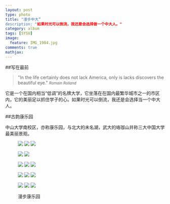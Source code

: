 ```yaml
---
layout: post
type: photo
title: "漫步中大”
description: "如果时光可以倒流，我还是会选择做一个中大人。"
category: album
tags: [SYSU]
image: 
  feature: IMG_1984.jpg
comments: true
mathjax: 
---
```

##写在最前
>&quot;In the life certainly does not lack America, only is lacks discovers the beautiful eye.&quot;
><small><cite title="Romain Rolland">Romain Rolland</cite></small>

<article>它是一个在国内相当“低调”的名牌大学，它坐落在在国内最繁华城市之一的市区内，它的美丽足以抓住学子的心。如果时光可以倒流，我还是会选择当一个中大人。</article>

##古韵康乐园
<article>中山大学南校区，亦称康乐园，与北大的未名湖，武大的珞珈山并称三大中国大学最美丽景观。</article>
<figure class="third">
	<a href="{{ site.url }}/images/gallery/IMG_1990.jpg"><img src="{{ site.url }}/images/gallery/IMG_1990.jpg"></a>
	<a href="{{ site.url }}/images/gallery/IMG_1989.jpg"><img src="{{ site.url }}/images/gallery/IMG_1989.jpg"></a>
	<a href="{{ site.url }}/images/gallery/IMG_1988.jpg"><img src="{{ site.url }}/images/gallery/IMG_1988.jpg"></a>
</figure>

<figure class="half">
	<a href="{{ site.url }}/images/gallery/IMG_1977.jpg"><img src="{{ site.url }}/images/gallery/IMG_1977.jpg"></a>
	<a href="{{ site.url }}/images/gallery/IMG_1978.jpg"><img src="{{ site.url }}/images/gallery/IMG_1978.jpg"></a>
</figure>

<figure class="third">
	<a href="{{ site.url }}/images/gallery/IMG_1982.jpg"><img src="{{ site.url }}/images/gallery/IMG_1982.jpg"></a>
	<a href="{{ site.url }}/images/gallery/IMG_1971.jpg"><img src="{{ site.url }}/images/gallery/IMG_1971.jpg"></a>
	<a href="{{ site.url }}/images/gallery/IMG_1981.jpg"><img src="{{ site.url }}/images/gallery/IMG_1981.jpg"></a>
</figure>

<figure class="third">
	<a href="{{ site.url }}/images/gallery/IMG_1983.jpg"><img src="{{ site.url }}/images/gallery/IMG_1983.jpg"></a>
	<a href="{{ site.url }}/images/gallery/IMG_1985.jpg"><img src="{{ site.url }}/images/gallery/IMG_1985.jpg"></a>
	<a href="{{ site.url }}/images/gallery/IMG_1980.jpg"><img src="{{ site.url }}/images/gallery/IMG_1980.jpg"></a>
</figure>

<figure class="third">
	<a href="{{ site.url }}/images/gallery/IMG_1974.jpg"><img src="{{ site.url }}/images/gallery/IMG_1974.jpg"></a>
	<a href="{{ site.url }}/images/gallery/IMG_1970.jpg"><img src="{{ site.url }}/images/gallery/IMG_1970.jpg"></a>
	<a href="{{ site.url }}/images/gallery/IMG_1969.jpg"><img src="{{ site.url }}/images/gallery/IMG_1969.jpg"></a>
</figure>
<figure>
	<figcaption>漫步康乐园</figcaption>
</figure>